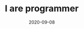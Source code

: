 ---
title: I are programmer
summary: I make computers go beep boop beep boop
date: 2020-09-08
poster: images/cats/mini-derp.jpg
cascade:
    author: ubald
---